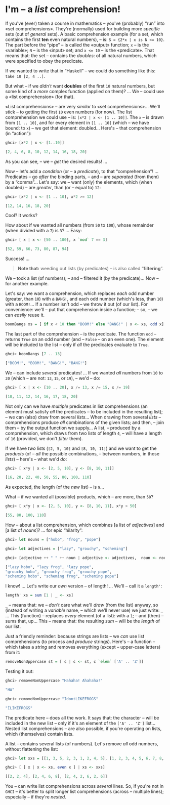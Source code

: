 # I'm – a *list* comprehension!

If you've (ever) taken a course in mathematics – you've (probably) “run” into «set comprehensions». They're (normally) used for building more *specific* sets (out of *general* sets). A basic comprehension example (for a set, which contains the first **ten** even natural numbers), – is: `S = {2*x | x is N <= 10}`. The part before the “pipe” – is called the «output» function; `x` – is the «variable»; `N` – is the «input» set; and `x <= 10` – is the «predicate». That means that: the set – contains the *doubles*: of all natural numbers, which were specified to obey the predicate. 

If we wanted to write that in “Haskell” – we could do something like this: `take 10 [2, 4 ..]`. 

But what – if we *didn't* want **doubles** of the first `10` natural numbers, but some kind of a *more* complex function (applied on them)? … We – could use a «list comprehension» (for that). 

«List comprehensions» – are very *similar* to «set comprehensions»… We'll stick – to getting the first `10` even numbers (for now). The list comprehension we could use – is: `[x*2 | x <- [1 .. 10]]`. The `x` – is drawn from `[1 .. 10]`, and for every element in `[1 .. 10]` (which – we have bound: to `x`) – we get that element: doubled… Here's – that comprehension (in “action”):

```haskell
ghci> [x*2 | x <- [1..10]]  

[2, 4, 6, 8, 10, 12, 14, 16, 18, 20]  
```

As you can see, – we – *get* the desired results! … 

Now – let's add a *condition* (or – a *predicate*), to that “comprehension”! … Predicates – go *after* the binding parts, – and – are *separated* (from them) by a “comma”… Let's say: we – want (only) the elements, which (when doubled) – are *greater*, than (or – equal to) `12`:

```haskell
ghci> [x*2 | x <- [1 .. 10], x*2 >= 12]  

[12, 14, 16, 18, 20]  
```

Cool? It works?

How about if we wanted all numbers (from `50` to `100`), whose remainder (when divided with a `7`) is `3`? … Easy:

```haskell
ghci> [ x | x <- [50 .. 100], x `mod` 7 == 3]  

[52, 59, 66, 73, 80, 87, 94]   
```

Success! … 

> **Note that:** weeding out lists (by predicates) – is also called “**filtering**”. 

We – took a list (of numbers); – and – filtered it (by the predicate)… Now – for another example. 

Let's say: we want a comprehension, which replaces *each* odd number (greater, than `10`) with a `BANG!`, and each odd number (which's less, than `10`) with a `BOOM!`… If a number isn't odd – we throw it out (of our list). For convenience: we'll – put that comprehension inside a function; – so, – we can *easily* reuse it.

```haskell
boomBangs xs = [ if x < 10 then "BOOM!" else "BANG!" | x <- xs, odd x]   
```

The last part of the comprehension – is the predicate. The function `odd` – returns `True` on an odd number (and – `False` – on an even one). The element will be included to the list – only if *all* the predicates evaluate to `True`. 

```haskell
ghci> boomBangs [7 .. 13]  

["BOOM!", "BOOM!", "BANG!", "BANG!"]   
```

We – can include *several* predicates! … If we wanted *all* numbers from `10` to `20` (which – are not: `13`, `15`, or `19`), – we'd – do:

```haskell
ghci> [ x | x <- [10 .. 20], x /= 13, x /= 15, x /= 19]  

[10, 11, 12, 14, 16, 17, 18, 20]  
```

Not only can we have *multiple* predicates in list comprehensions (an element must satisfy *all* the predicates – to be included in the resulting list); – we can (also) draw from several *lists*… When drawing from several *lists* – comprehensions produce *all* combinations of the given lists; and then, – join them – by the output function we supply… A list, – produced by a comprehension, which draws from two lists of length `4`, – will have a length of `16` (provided, we don't *filter* them). 

If we have *two* lists (`[2, 5, 10]` and `[8, 10, 11]`) and we want to get the *products* (of – *all* the possible combinations, – between numbers, in those *lists*) – here's – what we'd *do*:

```haskell
ghci> [ x*y | x <- [2, 5, 10], y <- [8, 10, 11]]  

[16, 20, 22, 40, 50, 55, 80, 100, 110]   
```

As expected, the length (of the *new* list) – is `9`… 

What – if we wanted all (possible) products, which – are more, than `50`?

```haskell
ghci> [ x*y | x <- [2, 5, 10], y <- [8, 10, 11], x*y > 50]  

[55, 80, 100, 110]   
```

How – about a list comprehension, which combines [a list of *adjectives*] and [a list of *nouns*]? … for epic “hilarity”:

```haskell
ghci> let nouns = ["hobo", "frog", "pope"]  

ghci> let adjectives = ["lazy", "grouchy", "scheming"]  

ghci> [adjective ++ " " ++ noun | adjective <- adjectives,  noun <- nouns]  

["lazy hobo", "lazy frog", "lazy pope", 
"grouchy hobo", "grouchy frog", "grouchy pope", 
"scheming hobo", "scheming frog", "scheming pope"]   
```

I know! … Let's write our *own* version – of length! … We'll – call it a `length'`:

```haskell
length' xs = sum [1 | _ <- xs]   
```

`_` – means that: we – *don't* care what we'll *draw* (from the list) anyway, so (instead of writing a *variable* name, – which we'll never use) we just write: `_` … This (function) – replaces *every* element (of a list): with a `1`; – and (then) – sums that, up… This – means that: the resulting *sum* – will be the *length* of our list.

Just a friendly reminder: because strings are lists – we *can* use list comprehensions (to process and *produce* strings). Here's – a function – which takes a *string* and removes everything (except – upper-case letters) from it:

```haskell
removeNonUppercase st = [ c | c <- st, c `elem` ['A' .. 'Z']]   
```

Testing it out: 

```haskell
ghci> removeNonUppercase "Hahaha! Ahahaha!"  

"HA"  
```

```haskell
ghci> removeNonUppercase "IdontLIKEFROGS"  

"ILIKEFROGS"   
```

The predicate here – does all the work. It says that: the character – will be included in the new list – only if it's an element of the `['A' .. 'Z']` list… Nested list comprehensions – are also possible, if you're operating on lists, which (themselves) contain lists. 

A list – contains several lists (of numbers). Let's remove *all* odd numbers, without flattening the list:

```haskell
ghci> let xxs = [[1, 3, 5, 2, 3, 1, 2, 4, 5], [1, 2, 3, 4, 5, 6, 7, 8, 9], [1, 2, 4, 2, 1, 6, 3, 1, 3, 2, 3, 6]] 

ghci> [ [ x | x <- xs, even x ] | xs <- xxs]  

[[2, 2, 4], [2, 4, 6, 8], [2, 4, 2, 6, 2, 6]]  
```

You – can write list comprehensions across *several* lines. So, if you're not in `GHCI` – it's better to split longer list comprehensions (across – multiple lines); especially – if they're *nested*.